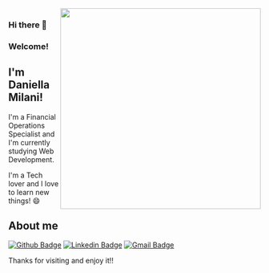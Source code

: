 <img align="right" width="400" height="400" src="https://images.unsplash.com/photo-1493921994703-161e04155447?ixlib=rb-1.2.1&ixid=eyJhcHBfaWQiOjEyMDd9&auto=format&fit=crop&w=498&q=80">

### Hi there 👋  
### Welcome!
 
## I'm Daniella Milani!
 
I'm a Financial Operations Specialist and I'm currently studying Web Development.

I'm a Tech lover and I love to learn new things! 😄 
 
## About me 
[![Github Badge](https://img.shields.io/badge/-Github-000?style=flat-square&logo=Github&logoColor=white&link=https://github.com/danimilani)](https://github.com/danimilani)
[![Linkedin Badge](https://img.shields.io/badge/-LinkedIn-blue?style=flat-square&logo=Linkedin&logoColor=white&link=https://www.linkedin.com/in/daniella-milani/)](https://www.linkedin.com/in/daniella-milani/)
[![Gmail Badge](https://img.shields.io/badge/-Gmail-c14438?style=flat-square&logo=Gmail&logoColor=white&link=mailto:mp.danii@gmail.com)](mailto:mp.danii@gmail.com)
 
Thanks for visiting and enjoy it!! 
